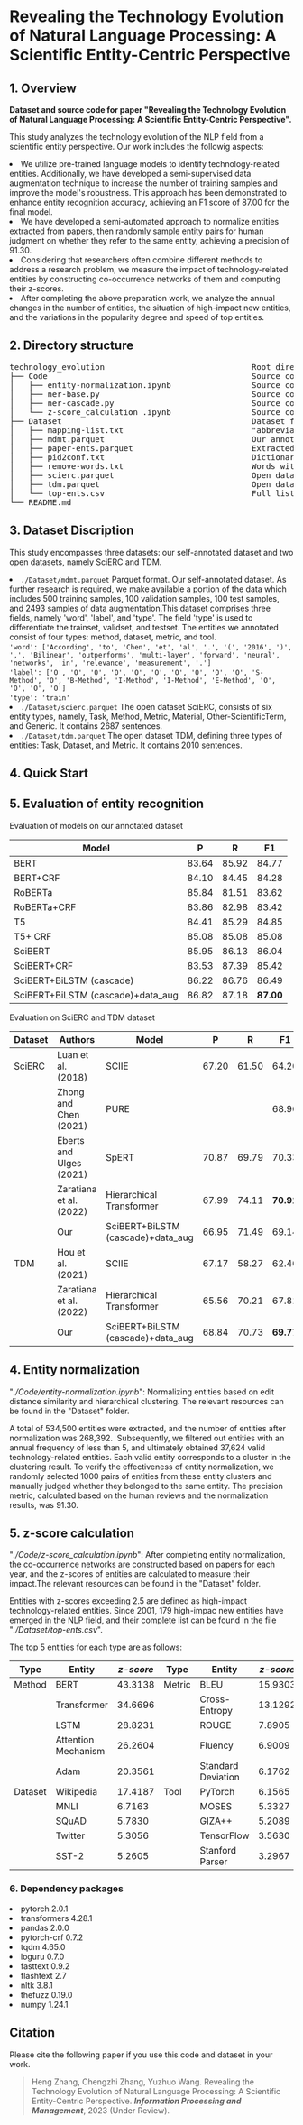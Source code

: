 # Revealing the Technology Evolution of Natural Language Processing: A Scientific Entity-Centric Perspective

## 1. Overview

**Dataset and source code for paper "Revealing the Technology Evolution of Natural Language Processing: A Scientific Entity-Centric Perspective".**

This study analyzes the technology evolution of the NLP field from a scientific entity perspective. Our work includes the followig aspects:
<li>We utilize pre-trained language models to identify technology-related entities. Additionally, we have developed a semi-supervised data augmentation technique to increase the number of training samples and improve the model's robustness. This approach has been demonstrated to enhance entity recognition accuracy, achieving an F1 score of 87.00 for the final model.
<li>We have developed a semi-automated approach to normalize entities extracted from papers, then randomly sample entity pairs for human judgment on whether they refer to the same entity, achieving a precision of 91.30.
<li>Considering that researchers often combine different methods to address a research problem, we measure the impact of technology-related entities by constructing co-occurrence networks of them and computing their z-scores.
<li>After completing the above preparation work, we analyze the annual changes in the number of entities, the situation of high-impact new entities, and the variations in the popularity degree and speed of top entities.

## 2. Directory structure

<pre>
technology_evolution                               Root directory
├── Code                                           Source code folder
│   ├── entity-normalization.ipynb                 Source code for entity normalization
│   ├── ner-base.py                                Source code for baseline models
│   ├── ner-cascade.py                             Source code for the SciBERT+BiLSTM(cascade) model
│   └── z-score_calculation .ipynb                 Source code for calculating impact of entities
├── Dataset                                        Dataset folder
│   ├── mapping-list.txt                           "abbreviation-full name" mapping dictionary for entities
│   ├── mdmt.parquet                               Our annotated dataset
│   ├── paper-ents.parquet                         Extracted entities of papers
│   ├── pid2conf.txt                               Dictionary of paper_id to its conference
│   ├── remove-words.txt                           Words with little semantic contribution
│   ├── scierc.parquet                             Open dataset SciERC
│   ├── tdm.parquet                                Open dataset TDM
│   └── top-ents.csv                               Full list of high-impact entities
└── README.md
</pre>

## 3. Dataset Discription

This study encompasses three datasets: our self-annotated dataset and two open datasets, namely SciERC and TDM.

<li><code>./Dataset/mdmt.parquet</code>  Parquet format. Our self-annotated dataset. As further research is required, we make available a portion of the data which includes 500 training samples, 100 validation samples, 100 test samples, and 2493 samples of data augmentation.This dataset comprises three fields, namely 'word', 'label', and 'type'. The field 'type' is used to differentiate the trainset, validset, and testset. The entities we annotated consist of four types: method, dataset, metric, and tool.
<br/><code>'word': ['According', 'to', 'Chen', 'et', 'al', '.', '(', '2016', ')', ',', 'Bilinear', 'outperforms', 'multi-layer', 'forward', 'neural', 'networks', 'in', 'relevance', 'measurement', '.']</code>
<br/><code>'label': ['O', 'O', 'O', 'O', 'O', 'O', 'O', 'O', 'O', 'O', 'S-Method', 'O', 'B-Method', 'I-Method', 'I-Method', 'E-Method', 'O', 'O', 'O', 'O']</code>
<br/><code>'type': 'train'</code>

<li><code>./Dataset/scierc.parquet</code>  The open dataset SciERC, consists of six entity types, namely, Task, Method, Metric, Material, Other-ScientificTerm, and Generic. It contains 2687 sentences.

<li><code>./Dataset/tdm.parquet</code>  The open dataset TDM, defining three types of entities: Task, Dataset, and Metric. It contains 2010 sentences.

## 4. Quick Start



## 5. Evaluation of entity recognition

Evaluation of models on our annotated dataset

|Model|P|R|F1|
|-|-|-|-|
|BERT|83.64|85.92|84.77|
|BERT+CRF|84.10|84.45|84.28|
|RoBERTa|85.84|81.51|83.62|
|RoBERTa+CRF|83.86|82.98|83.42|
|T5|84.41|85.29|84.85|
|T5+ CRF|85.08|85.08|85.08|
|SciBERT|85.95|86.13|86.04|
|SciBERT+CRF|83.53|87.39|85.42|
|SciBERT+BiLSTM (cascade)|86.22|86.76|86.49|
|SciBERT+BiLSTM (cascade)+data_aug|86.82|87.18|**87.00**|

Evaluation on SciERC and TDM dataset

|**Dataset**|**Authors**|**Model**|**P**|**R**|**F1**|
|-|-|-|-|-|-|
|SciERC|Luan et al. (2018)|SCIIE| 67.20 | 61.50 | 64.20 |
||Zhong and Chen (2021)|PURE||| 68.90 |
||Eberts and Ulges (2021)|SpERT| 70.87 | 69.79 | 70.33 |
||Zaratiana et al. (2022)|Hierarchical Transformer| 67.99 | 74.11 | **70.91** |
||Our|SciBERT+BiLSTM (cascade)+data_aug| 66.95 | 71.49 | 69.14 |
|TDM|Hou et al. (2021)|SCIIE| 67.17 | 58.27 | 62.40 |
||Zaratiana et al. (2022)|Hierarchical Transformer| 65.56 | 70.21 | 67.81 |
||Our|SciBERT+BiLSTM (cascade)+data_aug| 68.84 | 70.73 | **69.77** |

## 4. Entity normalization

"*./Code/entity-normalization.ipynb*": Normalizing entities based on edit distance similarity and hierarchical clustering. The relevant resources can be found in the "Dataset" folder.

A total of 534,500 entities were extracted, and the number of entities after normalization was 268,392.  Subsequently, we filtered out entities with an annual frequency of less than 5, and ultimately obtained 37,624 valid technology-related entities. Each valid entity corresponds to a cluster in the clustering result. To verify the effectiveness of entity normalization, we randomly selected 1000 pairs of entities from these entity clusters and manually judged whether they belonged to the same entity. The precision metric, calculated based on the human reviews and the normalization results, was 91.30.

## 5. z-score calculation

"*./Code/z-score_calculation.ipynb*": After completing entity normalization, the co-occurrence networks are constructed based on papers for each year, and the z-scores of entities are calculated to measure their impact.The relevant resources can be found in the "Dataset" folder.

Entities with z-scores exceeding 2.5 are defined as high-impact technology-related entities. Since 2001, 179 high-impac new entities have emerged in the NLP field, and their complete list can be found in the file "*./Dataset/top-ents.csv*".

The top 5 entities for each type are as follows:

|**Type**|**Entity**|***z-score***|**Type**|**Entity**|***z-score***|
|-|-|-|-|-|-|
|Method|BERT|43.3138|Metric|BLEU|15.9303|
||Transformer|34.6696||Cross-Entropy|13.1292|
||LSTM|28.8231||ROUGE|7.8905|
||Attention Mechanism|26.2604||Fluency|6.9009|
||Adam|20.3561||Standard Deviation|6.1762|
|Dataset|Wikipedia|17.4187|Tool|PyTorch|6.1565|
||MNLI|6.7163||MOSES|5.3327|
||SQuAD|5.7830||GIZA++|5.2089|
||Twitter|5.3056||TensorFlow|3.5630|
||SST-2|5.2605||Stanford Parser|3.2967|

### 6. Dependency packages

<li>pytorch 2.0.1

<li>transformers 4.28.1

<li>pandas 2.0.0

<li>pytorch-crf 0.7.2

<li>tqdm 4.65.0

<li>loguru 0.7.0

<li>fasttext 0.9.2

<li>flashtext 2.7

<li>nltk 3.8.1

<li>thefuzz 0.19.0

<li>numpy 1.24.1

## Citation
Please cite the following paper if you use this code and dataset in your work.
    
>Heng Zhang, Chengzhi Zhang, Yuzhuo Wang. Revealing the Technology Evolution of Natural Language Processing: A Scientific Entity-Centric Perspective. ***Information Processing and Management***, 2023 (Under Review).
